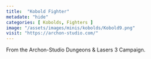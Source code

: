 ```yaml
---
title:  "Kobold Fighter"
metadate: "hide"
categories: [ Kobolds, Fighters ]
image: "/assets/images/minis/kobolds/Kobold9.png"
visit: "https://archon-studio.com/"
---
```

From the Archon-Studio Dungeons & Lasers 3 Campaign.